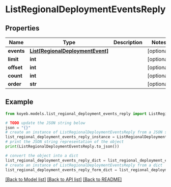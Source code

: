 # ListRegionalDeploymentEventsReply


## Properties

Name | Type | Description | Notes
------------ | ------------- | ------------- | -------------
**events** | [**List[RegionalDeploymentEvent]**](RegionalDeploymentEvent.md) |  | [optional] 
**limit** | **int** |  | [optional] 
**offset** | **int** |  | [optional] 
**count** | **int** |  | [optional] 
**order** | **str** |  | [optional] 

## Example

```python
from koyeb.models.list_regional_deployment_events_reply import ListRegionalDeploymentEventsReply

# TODO update the JSON string below
json = "{}"
# create an instance of ListRegionalDeploymentEventsReply from a JSON string
list_regional_deployment_events_reply_instance = ListRegionalDeploymentEventsReply.from_json(json)
# print the JSON string representation of the object
print(ListRegionalDeploymentEventsReply.to_json())

# convert the object into a dict
list_regional_deployment_events_reply_dict = list_regional_deployment_events_reply_instance.to_dict()
# create an instance of ListRegionalDeploymentEventsReply from a dict
list_regional_deployment_events_reply_form_dict = list_regional_deployment_events_reply.from_dict(list_regional_deployment_events_reply_dict)
```
[[Back to Model list]](../README.md#documentation-for-models) [[Back to API list]](../README.md#documentation-for-api-endpoints) [[Back to README]](../README.md)



